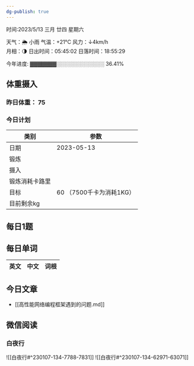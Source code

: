 ```yaml
---
dg-publish: true
---
```



时间:2023/5/13 三月 廿四 星期六

天气：🌦   小雨 气温：+21°C 风力：↓4km/h  
月相：🌗 日出时间：05:45:02 日落时间：18:55:29

今年进度: ▓▓▓▓▓▓▓░░░░░░░░░░░░░ 36.41%

## 体重摄入

### 昨日体重： 75
### 今日计划
| 类别           | 参数                    |
| -------------- | ----------------------- |
| 日期           | 2023-05-13               |
| 锻炼           |               |
| 摄入           |  |
| 锻炼消耗卡路里 | |
| 目标           | 60      （7500千卡为消耗1KG）                |
| 目前剩余kg               |                          |

## 每日1题



## 每日单词

| 英文       | 中文       |词根|
| ---------- | ---------- | ---|


## 今日文章

- [[高性能网络编程框架遇到的问题.md]]

## 微信阅读

<!-- start of weread -->

### 白夜行
![[白夜行#^230107-134-7788-7831]]
![[白夜行#^230107-134-62971-63071]]

<!-- end of weread -->
